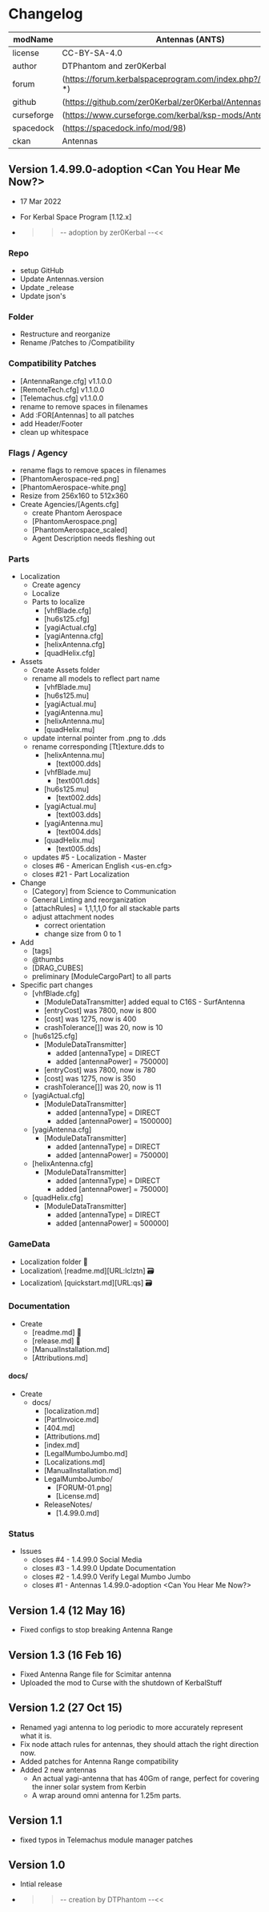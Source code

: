 <!-- 
changelog.md v1.1.1.1
Antennas (ANTS)
created: 01 Aug 2016
updated: 05 Mar 2022

——————————————————————————————————————————————————
——— changelog ————————————————————————————————————
——————————————————————————————————————————————————
-->

# Changelog  
  
| modName    | Antennas (ANTS)                                                  |
| ---------- | ---------------------------------------------------------------- |
| license    | CC-BY-SA-4.0                                                     |
| author     | DTPhantom and zer0Kerbal                                         |
| forum      | (https://forum.kerbalspaceprogram.com/index.php?/topic/207329-*) |
| github     | (https://github.com/zer0Kerbal/zer0Kerbal/Antennas)              |
| curseforge | (https://www.curseforge.com/kerbal/ksp-mods/Antennas)            |
| spacedock  | (https://spacedock.info/mod/98)                                  |
| ckan       | Antennas                                                         |

## Version 1.4.99.0-adoption <Can You Hear Me Now?>

* 17 Mar 2022
* For Kerbal Space Program [1.12.x]

* >>-- adoption by zer0Kerbal --<<

### Repo

* setup GitHub
* Update Antennas.version
* Update _release
* Update json's

### Folder

* Restructure and reorganize
* Rename /Patches to /Compatibility

### Compatibility Patches

* [AntennaRange.cfg] v1.1.0.0
* [RemoteTech.cfg] v1.1.0.0
* [Telemachus.cfg] v1.1.0.0
* rename to remove spaces in filenames
* Add :FOR[Antennas] to all patches
* add Header/Footer
* clean up whitespace

### Flags / Agency

* rename flags to remove spaces in filenames
* [PhantomAerospace-red.png]
* [PhantomAerospace-white.png]
* Resize from 256x160 to 512x360
* Create Agencies/[Agents.cfg]
  * create Phantom Aerospace
  * [PhantomAerospace.png]
  * [PhantomAerospace_scaled]
  * Agent Description needs fleshing out

### Parts

* Localization
  * Create agency
  * Localize
  * Parts to localize
    * [vhfBlade.cfg]
    * [hu6s125.cfg]
    * [yagiActual.cfg]
    * [yagiAntenna.cfg]
    * [helixAntenna.cfg]
    * [quadHelix.cfg]
* Assets
  * Create Assets folder
  * rename all models to reflect part name
    * [vhfBlade.mu]
    * [hu6s125.mu]
    * [yagiActual.mu]
    * [yagiAntenna.mu]
    * [helixAntenna.mu]
    * [quadHelix.mu]
  * update internal pointer from .png to .dds
  * rename corresponding [Tt]exture.dds to
    * [helixAntenna.mu]
      * [text000.dds]
    * [vhfBlade.mu]
      * [text001.dds]
    * [hu6s125.mu]
      * [text002.dds]
    * [yagiActual.mu]
      * [text003.dds]
    * [yagiAntenna.mu]
      * [text004.dds]
    * [quadHelix.mu]
      * [text005.dds]
  * updates #5 - Localization - Master
  * closes #6 - American English <us-en.cfg>
  * closes #21 - Part Localization
* Change
  * [Category] from Science to Communication
  * General Linting and reorganization
  * [attachRules] = 1,1,1,1,0 for all stackable parts
  * adjust attachment nodes
    * correct orientation
    * change size from 0 to 1
* Add
  * [tags]
  * @thumbs
  * [DRAG_CUBES]
  * preliminary [ModuleCargoPart] to all parts
* Specific part changes
  * [vhfBlade.cfg]
    * [ModuleDataTransmitter] added equal to C16S - SurfAntenna
    * [entryCost] was 7800, now is 800
    * [cost] was 1275, now is 400
    * crashTolerance[]] was 20, now is 10
  * [hu6s125.cfg]
    * [ModuleDataTransmitter]
      * added [antennaType] = DIRECT
      * added [antennaPower] = 750000]
    * [entryCost] was 7800, now is 780
    * [cost] was 1275, now is 350
    * crashTolerance[]] was 20, now is 11
  * [yagiActual.cfg]
    * [ModuleDataTransmitter]
      * added [antennaType] = DIRECT
      * added [antennaPower] = 1500000]
  * [yagiAntenna.cfg]
    * [ModuleDataTransmitter]
      * added [antennaType] = DIRECT
      * added [antennaPower] = 750000]
  * [helixAntenna.cfg]
    * [ModuleDataTransmitter]
      * added [antennaType] = DIRECT
      * added [antennaPower] = 750000]
  * [quadHelix.cfg]
    * [ModuleDataTransmitter]
      * added [antennaType] = DIRECT
      * added [antennaPower] = 500000]

### GameData

* Localization folder 📁
* Localization\ [readme.md][URL:lclztn] 🗃️
* Localization\ [quickstart.md][URL:qs] 🗃️

### Documentation

* Create
  * [readme.md] 🔢
  * [release.md] 🧾
  * [ManualInstallation.md]
  * [Attributions.md]

#### docs/

* Create
  * docs/
    * [localization.md]
    * [PartInvoice.md]
    * [404.md]
    * [Attributions.md]
    * [index.md]
    * [LegalMumboJumbo.md]
    * [Localizations.md]
    * [ManualInstallation.md]
    * LegalMumboJumbo/
      * [FORUM-01.png]
      * [License.md]
    * ReleaseNotes/
      * [1.4.99.0.md]

### Status

* Issues
  * closes #4 - 1.4.99.0 Social Media
  * closes #3 - 1.4.99.0 Update Documentation
  * closes #2 - 1.4.99.0 Verify Legal Mumbo Jumbo
  * closes #1 - Antennas 1.4.99.0-adoption <Can You Hear Me Now?>

## Version 1.4 (12 May 16)

* Fixed configs to stop breaking Antenna Range

## Version 1.3 (16 Feb 16)

* Fixed Antenna Range file for Scimitar antenna
* Uploaded the mod to Curse with the shutdown of KerbalStuff

## Version 1.2 (27 Oct 15)

* Renamed yagi antenna to log periodic to more accurately represent what it is.
* Fix node attach rules for antennas, they should attach the right direction now.
* Added patches for Antenna Range compatibility
* Added 2 new antennas
  * An actual yagi-antenna that has 40Gm of range, perfect for covering the inner solar system from Kerbin
  * A wrap around omni antenna for 1.25m parts.

## Version 1.1

* fixed typos in Telemachus module manager patches

## Version 1.0

* Intial release

* >>-- creation by DTPhantom --<<

<!-- CC BY-NC-ND 3.0 Unported zer0Kerbal -->
